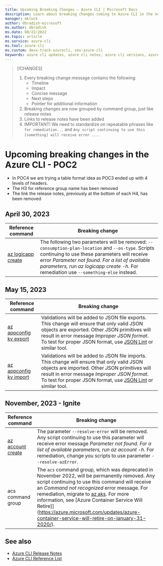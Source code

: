 ```yaml
---
title: Upcoming Breaking Changes – Azure CLI | Microsoft Docs
description: Learn about breaking changes coming to Azure CLI in the next breaking change release
manager: mkluck
author: dbradish-microsoft
ms.author: dbradish
ms.date: 08/22/2022
ms.topic: article
ms.service: azure-cli
ms.tool: azure-cli
ms.custom: devx-track-azurecli, seo-azure-cli
keywords: azure cli updates, azure cli notes, azure cli versions, azure cli breaking changes
---
```


> [!CHANGES]
> 1. Every breaking change message contains the following:
>    - Timeline
>    - Impact
>    - Concise message
>    - Next steps
>    - Pointer for additional information
> 1. Breaking changes are now grouped by command group, just like release notes
> 1. Links to release notes have been added
> 1. IMPORTANT!  We need to standardize on repeatable phrases like `for remediation...` and `Any script continuing to use this [something] will receive error ...`.

# Upcoming breaking changes in the Azure CLI - POC2

- In POC4 we are trying a table format idea as POC3 ended up with 4 levels of headers.
- The H3 for reference group name has been removed
- The link the release notes, previously at the bottom of each H4, has been removed

## April 30, 2023

|Reference command | Breaking change
|-|-|
|[az logicapp create](/cli/azure/logicapp#az-logicapp-create) | The following two parameters will be removed:  `--consumption-plan-location` and `--os-type`.  Scripts continuing to use these parameters will receive error _Parameter not found.  For a list of available parameters, run az logicapp create -h._  For remediation use `--something-else` instead.

## May 15, 2023

|Reference command | Breaking change
|-|-|
|[az appconfig kv export](/cli/azure/appconfig/kv#az-appconfig-kv-export) | Validations will be added to JSON file exports.  This change will  ensure that only valid JSON objects are exported. Other JSON primitives will result in error message _Improper JSON format_.  To test for proper JSON format, use [JSON Lint](https://jsonlint.com/) or similar tool. 
|[az appconfig kv import](/cli/azure/appconfig/kv#az-appconfig-kv-import) | Validations will be added to JSON file imports.  This change will  ensure that only valid JSON objects are imported. Other JSON primitives will result in error message _Improper JSON format_.  To test for proper JSON format, use [JSON Lint](https://jsonlint.com/) or similar tool. 

## November, 2023 - Ignite

|Reference command | Breaking change
|-|-|
|[az account create](/cli/azure/account#az-account-create) | The parameter `--resolve-error` will be removed.  Any script continuing to use this parameter will receive error message _Parameter not found.  For a list of available parameters, run az account -h_.  For remediation, change you scripts to use parameter `--resolve-azError`.
|acs command group | The `acs` command group, which was deprecated in November 2022, will be permanently removed.  Any script continuing to use this command will receive an _Command not recognized_ error message.  For remediation, migrate to [az aks](https://learn.microsoft.com/en-us/cli/azure/aks).  For more information, see [Azure Container Service Will Retire]](https://azure.microsoft.com/updates/azure-container-service-will-retire-on-january-31-2020/).

## See also
- [Azure CLI Release Notes]()
- [Azure CLI Reference List]()
